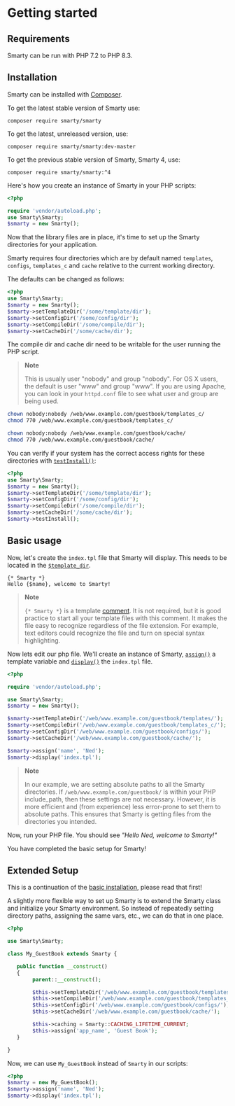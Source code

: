 # Getting started

## Requirements
Smarty can be run with PHP 7.2 to PHP 8.3.

## Installation
Smarty can be installed with [Composer](https://getcomposer.org/).

To get the latest stable version of Smarty use:
```shell
composer require smarty/smarty
```

To get the latest, unreleased version, use:
```shell
composer require smarty/smarty:dev-master
```

To get the previous stable version of Smarty, Smarty 4, use:
```shell
composer require smarty/smarty:^4
```

Here's how you create an instance of Smarty in your PHP scripts:
```php
<?php

require 'vendor/autoload.php';
use Smarty\Smarty;
$smarty = new Smarty();
```

Now that the library files are in place, it's time to set up the Smarty
directories for your application.

Smarty requires four directories which are by default named `templates`, `configs`, `templates_c` and `cache` 
relative to the current working directory.

The defaults can be changed as follows:

```php
<?php
use Smarty\Smarty;
$smarty = new Smarty();
$smarty->setTemplateDir('/some/template/dir');
$smarty->setConfigDir('/some/config/dir');
$smarty->setCompileDir('/some/compile/dir');
$smarty->setCacheDir('/some/cache/dir');
```

The compile dir and cache dir need to be writable for the user running the PHP script.

> **Note**
>
> This is usually user "nobody" and group "nobody". For OS X users, the
> default is user "www" and group "www". If you are using Apache, you
> can look in your `httpd.conf` file to see what user and group are
> being used.

```bash
chown nobody:nobody /web/www.example.com/guestbook/templates_c/
chmod 770 /web/www.example.com/guestbook/templates_c/

chown nobody:nobody /web/www.example.com/guestbook/cache/
chmod 770 /web/www.example.com/guestbook/cache/
```

You can verify if your system has the correct access rights for
    these directories with [`testInstall()`](./programmers/api-functions/api-test-install.md):

```php
<?php
use Smarty\Smarty;
$smarty = new Smarty();
$smarty->setTemplateDir('/some/template/dir');
$smarty->setConfigDir('/some/config/dir');
$smarty->setCompileDir('/some/compile/dir');
$smarty->setCacheDir('/some/cache/dir');
$smarty->testInstall();
```

## Basic usage

Now, let's create the `index.tpl` file that Smarty will display. This
needs to be located in the [`$template_dir`](./programmers/api-variables/variable-template-dir.md).

```smarty
{* Smarty *}
Hello {$name}, welcome to Smarty!
```

> **Note**
>
> `{* Smarty *}` is a template [comment](./designers/language-basic-syntax/language-syntax-comments.md). It
> is not required, but it is good practice to start all your template
> files with this comment. It makes the file easy to recognize
> regardless of the file extension. For example, text editors could
> recognize the file and turn on special syntax highlighting.

Now lets edit our php file. We'll create an instance of Smarty,
[`assign()`](./programmers/api-functions/api-assign.md) a template variable and
[`display()`](./programmers/api-functions/api-display.md) the `index.tpl` file.

```php
<?php

require 'vendor/autoload.php';

use Smarty\Smarty;
$smarty = new Smarty();

$smarty->setTemplateDir('/web/www.example.com/guestbook/templates/');
$smarty->setCompileDir('/web/www.example.com/guestbook/templates_c/');
$smarty->setConfigDir('/web/www.example.com/guestbook/configs/');
$smarty->setCacheDir('/web/www.example.com/guestbook/cache/');

$smarty->assign('name', 'Ned');
$smarty->display('index.tpl');

```

> **Note**
>
> In our example, we are setting absolute paths to all the Smarty
> directories. If `/web/www.example.com/guestbook/` is within your PHP
> include\_path, then these settings are not necessary. However, it is
> more efficient and (from experience) less error-prone to set them to
> absolute paths. This ensures that Smarty is getting files from the
> directories you intended.

Now, run your PHP file. You should see *"Hello Ned, welcome to Smarty!"*

You have completed the basic setup for Smarty!

## Extended Setup

This is a continuation of the [basic installation](#installation), please read that first!

A slightly more flexible way to set up Smarty is to extend the Smarty
class and initialize your Smarty
environment. So instead of repeatedly setting directory paths, assigning
the same vars, etc., we can do that in one place.

```php
<?php

use Smarty\Smarty;

class My_GuestBook extends Smarty {

   public function __construct()
   {
        parent::__construct();

        $this->setTemplateDir('/web/www.example.com/guestbook/templates/');
        $this->setCompileDir('/web/www.example.com/guestbook/templates_c/');
        $this->setConfigDir('/web/www.example.com/guestbook/configs/');
        $this->setCacheDir('/web/www.example.com/guestbook/cache/');

        $this->caching = Smarty::CACHING_LIFETIME_CURRENT;
        $this->assign('app_name', 'Guest Book');
   }

}
```

Now, we can use `My_GuestBook` instead of `Smarty` in our scripts:
```php
<?php
$smarty = new My_GuestBook();
$smarty->assign('name', 'Ned');
$smarty->display('index.tpl');
```

